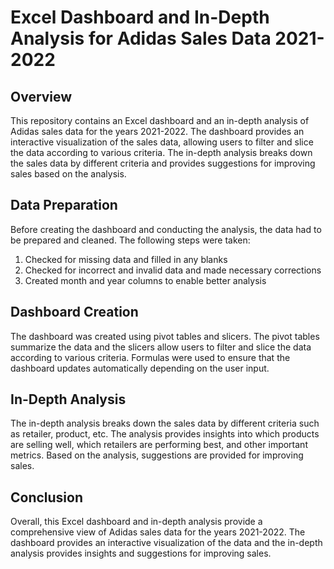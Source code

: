 # Excel Dashboard and In-Depth Analysis for Adidas Sales Data 2021-2022
## Overview
This repository contains an Excel dashboard and an in-depth analysis of Adidas sales data for the years 2021-2022. The dashboard provides an interactive visualization of the sales data, allowing users to filter and slice the data according to various criteria. The in-depth analysis breaks down the sales data by different criteria and provides suggestions for improving sales based on the analysis.

## Data Preparation
Before creating the dashboard and conducting the analysis, the data had to be prepared and cleaned. The following steps were taken:
1. Checked for missing data and filled in any blanks
2. Checked for incorrect and invalid data and made necessary corrections
3. Created month and year columns to enable better analysis

## Dashboard Creation
The dashboard was created using pivot tables and slicers. The pivot tables summarize the data and the slicers allow users to filter and slice the data according to various criteria. Formulas were used to ensure that the dashboard updates automatically depending on the user input.

## In-Depth Analysis
The in-depth analysis breaks down the sales data by different criteria such as retailer, product, etc. The analysis provides insights into which products are selling well, which retailers are performing best, and other important metrics. Based on the analysis, suggestions are provided for improving sales.

## Conclusion
Overall, this Excel dashboard and in-depth analysis provide a comprehensive view of Adidas sales data for the years 2021-2022. The dashboard provides an interactive visualization of the data and the in-depth analysis provides insights and suggestions for improving sales.
